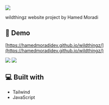 <img src="https://github.com/user-attachments/assets/d1c86bf7-49ef-40bc-a7d5-8dc59f1f84e2">

<p id="description">wildthingz website project by Hamed Moradi</p>

<h2>🚀 Demo</h2>

[https://hamedmoradidev.github.io/wildthingz/](https://hamedmoradidev.github.io/wildthingz/)

<img src="https://github.com/user-attachments/assets/4e8ccfe5-6a02-487c-93f6-c0402745f219">
<img src="https://github.com/user-attachments/assets/cdd8e497-a70f-4f9b-88b9-b6de370e8a13">

<h2>💻 Built with</h2>

*   Tailwind
*   JavaScript


